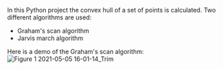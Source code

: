 In this Python project the convex hull of a set of points is calculated.
Two different algorithms are used:  

  * Graham's scan algorithm 
  * Jarvis march algorithm  


Here is a demo of the Graham's scan algorithm:  
![Figure 1 2021-05-05 16-01-14_Trim](https://user-images.githubusercontent.com/48204700/117159825-e3aca280-adc0-11eb-8cf4-fd49a7c9b077.gif)

